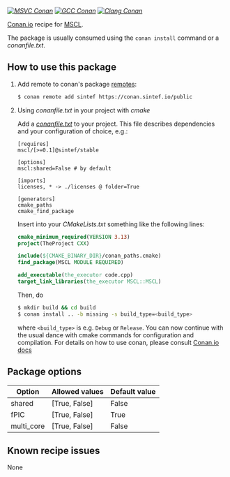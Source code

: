 [_![MSVC Conan](https://github.com/sintef-ocean/conan-mscl/workflows/MSVC%20Conan/badge.svg)_](https://github.com/sintef-ocean/conan-mscl/actions?query=workflow%3A%22MSVC+Conan%22)
[_![GCC Conan](https://github.com/sintef-ocean/conan-mscl/workflows/GCC%20Conan/badge.svg)_](https://github.com/sintef-ocean/conan-mscl/actions?query=workflow%3A%22GCC+Conan%22)
[_![Clang Conan](https://github.com/sintef-ocean/conan-mscl/workflows/Clang%20Conan/badge.svg)_](https://github.com/sintef-ocean/conan-mscl/actions?query=workflow%3A%22Clang+Conan%22)

[Conan.io](https://conan.io) recipe for [MSCL](https://github.com/LORD-MicroStrain/MSCL).

The package is usually consumed using the `conan install` command or a *conanfile.txt*.

## How to use this package

1. Add remote to conan's package [remotes](https://docs.conan.io/en/latest/reference/commands/misc/remote.html?highlight=remotes):

   ```bash
   $ conan remote add sintef https://conan.sintef.io/public
   ```

2. Using *conanfile.txt* in your project with *cmake*

   Add a [*conanfile.txt*](http://docs.conan.io/en/latest/reference/conanfile_txt.html) to your project. This file describes dependencies and your configuration of choice, e.g.:

   ```
   [requires]
   mscl/[>=0.1]@sintef/stable

   [options]
   mscl:shared=False # by default

   [imports]
   licenses, * -> ./licenses @ folder=True

   [generators]
   cmake_paths
   cmake_find_package
   ```

   Insert into your *CMakeLists.txt* something like the following lines:
   ```cmake
   cmake_minimum_required(VERSION 3.13)
   project(TheProject CXX)

   include(${CMAKE_BINARY_DIR}/conan_paths.cmake)
   find_package(MSCL MODULE REQUIRED)

   add_executable(the_executor code.cpp)
   target_link_libraries(the_executor MSCL::MSCL)
   ```
   Then, do
   ```bash
   $ mkdir build && cd build
   $ conan install .. -b missing -s build_type=<build_type>
   ```
   where `<build_type>` is e.g. `Debug` or `Release`.
   You can now continue with the usual dance with cmake commands for configuration and compilation. For details on how to use conan, please consult [Conan.io docs](http://docs.conan.io/en/latest/)

## Package options

| Option        | Allowed values    |   Default value   |
| ------------- | ----------------- | ----------------- |
| shared        | [True, False]     | False             |
| fPIC          | [True, False]     | True              |
| multi_core    | [True, False]     | False             |


## Known recipe issues

None
